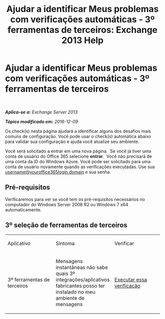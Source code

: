 ﻿---
title: 'Ajudar a identificar Meus problemas com verificações automáticas - 3º ferramentas de terceiros: Exchange 2013 Help'
TOCTitle: Ajudar a identificar Meus problemas com verificações automáticas - 3º ferramentas de terceiros
ms:assetid: 83b71e35-892e-44e3-9fce-c608b49bbc61
ms:mtpsurl: https://technet.microsoft.com/pt-br/library/Dn793974(v=EXCHG.150)
ms:contentKeyID: 62633041
ms.date: 05/22/2018
mtps_version: v=EXCHG.150
ms.translationtype: MT
---

# Ajudar a identificar Meus problemas com verificações automáticas - 3º ferramentas de terceiros

 

_**Aplica-se a:** Exchange Server 2013_

_**Tópico modificado em:** 2016-12-09_

Os check(s) nesta página ajudará a identificar alguns dos desafios mais comuns de configuração. Você pode usar o check(s) automática abaixo para validar sua configuração e ajuda você atualize seu ambiente.

Você será solicitado a entrar em uma nova página.  Se você já tiver uma conta de usuário do Office 365 selecione **entrar**.  Você não precisará de uma conta da ID do Windows Azure. Você pode ser solicitado para uma conta de usuário novamente quando as verificações executadas. Use sua username@youroffice365login.domain e sua senha.

## Pré-requisitos

Verificaremos para ver se você tem os pré-requisitos necessários no computador do Windows Server 2008 R2 ou Windows 7 x64 automaticamente.

## 3º seleção de ferramentas de terceiros


<table>
<colgroup>
<col style="width: 33%" />
<col style="width: 33%" />
<col style="width: 33%" />
</colgroup>
<tbody>
<tr class="odd">
<td><p>Aplicativo</p></td>
<td><p>Sintoma</p></td>
<td><p>Verificar</p></td>
</tr>
<tr class="even">
<td><p>3º ferramentas de terceiros</p></td>
<td><p>Mensagens instantâneas não sabe quais 3º integrações/aplicativos fabricantes posso ter instalado no meu ambiente de mensagens</p></td>
<td><p><a href="https://go.microsoft.com/?linkid=9834907">Executar essa verificação</a></p></td>
</tr>
</tbody>
</table>

